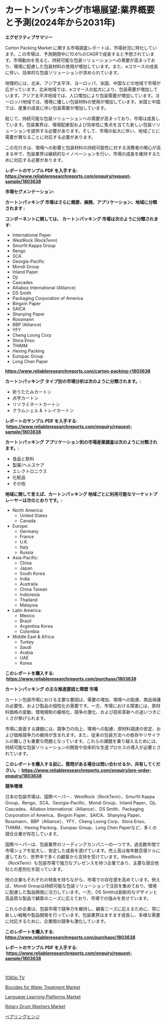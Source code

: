 <p><h1>カートンパッキング市場展望:業界概要と予測(2024年から2031年)</h1></p><p><strong>エグゼクティブサマリー</strong></p>
<p><p>Carton Packing Market に関する市場調査レポートは、市場状況に特化しています。この市場は、予測期間中に10.6%のCAGRで成長すると予想されています。市場動向を見ると、持続可能な包装ソリューションへの需要が高まっており、環境に配慮した包装材料の使用が増加しています。また、eコマースの成長に伴い、効率的な包装ソリューションが求められています。</p><p>地理的には、北米、アジア太平洋、ヨーロッパ、米国、中国などの地域で市場が広がっています。北米地域では、eコマースの拡大により、包装需要が増加しています。アジア太平洋地域では、人口増加により包装需要が増加しています。ヨーロッパ地域では、環境に優しい包装材料の使用が増加しています。米国と中国では、産業の成長に伴い包装需要が増加しています。</p><p>総じて、持続可能な包装ソリューションへの需要が高まっており、市場は成長しています。包装業界は、環境配慮型および効率性に焦点を当てた新しい包装ソリューションを提供する必要があります。そして、市場の拡大に伴い、地域ごとに需要が異なることに対応する必要があります。</p><p>この先行きは、環境への影響と包装材料の持続可能性に対する消費者の関心が高まる中で、包装業界は継続的なイノベーションを行い、市場の成長を維持するために対応する必要があります。</p></p>
<p><strong>レポートのサンプル PDF を入手する: <a href="https://www.reliableresearchreports.com/enquiry/request-sample/1803638">https://www.reliableresearchreports.com/enquiry/request-sample/1803638</a></strong></p>
<p><strong>市場セグメンテーション:</strong></p>
<p><strong> カートンパッキング 市場はさらに概要、展開、アプリケーション、地域に分類されます :</strong></p>
<p><strong>コンポーネントに関しては、 カートンパッキング 市場は次のように分類されます: &nbsp;</strong></p>
<p><ul><li>International Paper</li><li>WestRock (RockTenn)</li><li>Smurfit Kappa Group</li><li>Rengo</li><li>SCA</li><li>Georgia-Pacific</li><li>Mondi Group</li><li>Inland Paper</li><li>Oji</li><li>Cascades</li><li>Alliabox International (Alliance)</li><li>DS Smith</li><li>Packaging Corporation of America</li><li>Bingxin Paper</li><li>SAICA</li><li>Shanying Paper</li><li>Rossmann</li><li>BBP (Alliance)</li><li>YFY</li><li>Cheng Loong Corp</li><li>Stora Enso</li><li>THIMM</li><li>Hexing Packing</li><li>Europac Group</li><li>Long Chen Paper</li></ul></p>
<p><strong><a href="https://www.reliableresearchreports.com/carton-packing-r1803638">https://www.reliableresearchreports.com/carton-packing-r1803638</a></strong></p>
<p><strong> カートンパッキング タイプ別の市場分析は次のように分類されます。:</strong></p>
<p><ul><li>折りたたみカートン</li><li>点字カートン</li><li>リソラミネートカートン</li><li>クラムシェル & トレイカートン</li></ul></p>
<p><strong>レポートのサンプル PDF を入手する: &nbsp;<a href="https://www.reliableresearchreports.com/enquiry/request-sample/1803638">https://www.reliableresearchreports.com/enquiry/request-sample/1803638</a></strong></p>
<p><strong> カートンパッキング アプリケーション別の市場産業調査は次のように分類されます。:</strong></p>
<p><ul><li>食品と飲料</li><li>製薬/ヘルスケア</li><li>エレクトロニクス</li><li>化粧品</li><li>その他</li></ul></p>
<p><strong>地域に関して言えば、カートンパッキング 地域ごとに利用可能なマーケットプレーヤーは次のとおりです。:</strong></p>
<p><ul>
    <li>
        North America:
        <ul>
            <li>United States</li>
            <li>Canada</li>
        </ul>
    </li>
    <li>
        Europe:
        <ul>
            <li>Germany</li>
            <li>France</li>
            <li>U.K.</li>
            <li>Italy</li>
            <li>Russia</li>
        </ul>
    </li>
    <li>
        Asia-Pacific:
        <ul>
            <li>China</li>
            <li>Japan</li>
            <li>South Korea</li>
            <li>India</li>
            <li>Australia</li>
            <li>China Taiwan</li>
            <li>Indonesia</li>
            <li>Thailand</li>
            <li>Malaysia</li>
        </ul>
    </li>
    <li>
        Latin America:
        <ul>
            <li>Mexico</li>
            <li>Brazil</li>
            <li>Argentina Korea</li>
            <li>Colombia</li>
        </ul>
    </li>
    <li>
        Middle East & Africa:
        <ul>
            <li>Turkey</li>
            <li>Saudi</li>
            <li>Arabia</li>
            <li>UAE</li>
            <li>Korea</li>
        </ul>
    </li>
    </ul></p>
<p><strong>このレポートを購入する: &nbsp;<a href="https://www.reliableresearchreports.com/purchase/1803638">https://www.reliableresearchreports.com/purchase/1803638</a></strong></p>
<p><strong>カートンパッキング の主な推進要因と障壁 市場</strong></p>
<p><p>カートン包装市場における主要な要因は、需要の増加、環境への配慮、商品保護の必要性、および製品の個性化の需要です。一方、市場における障害には、原材料価格の変動、環境規制の厳格化、競争の激化、および技術革新への追いつきにくさが挙げられます。</p><p>市場に直面する課題には、競争力の向上、環境への配慮、原材料調達の安定、および価格競争力の維持が含まれます。また、従来の包装方法への依存やリサイクルの難しさも重要な問題となっています。これらの課題を乗り越えるためには、持続可能な包装ソリューションの開発や効率的な生産プロセスの導入が必要とされています。</p></p>
<p><strong>このレポートを購入する前に、質問がある場合は問い合わせるか、共有してください。:&nbsp; <a href="https://www.reliableresearchreports.com/enquiry/pre-order-enquiry/1803638">https://www.reliableresearchreports.com/enquiry/pre-order-enquiry/1803638</a></strong></p>
<p><strong>競争環境</strong></p>
<p><p>日本の包装市場は、国際ペーパー、WestRock（RockTenn）、Smurfit Kappa Group、Rengo、SCA、Georgia-Pacific、Mondi Group、Inland Paper、Oji、Cascades、Alliabox International（Alliance）、DS Smith、Packaging Corporation of America、Bingxin Paper、SAICA、Shanying Paper、Rossmann、BBP（Alliance）、YFY、Cheng Loong Corp、Stora Enso、THIMM、Hexing Packing、Europac Group、Long Chen Paperなど、多くの競合企業が存在しています。</p><p>国際ペーパーは、包装業界のリーディングカンパニーの一つです。過去数年間で市場シェアを拡大し、安定した成長を遂げています。売上高は毎年数百億ドルに達しており、世界中で多くの顧客から支持を受けています。WestRock（RockTenn）も包装市場で強力なプレゼンスを持つ企業であり、主要な競合他社との差別化を図っています。</p><p>他の企業もそれぞれの特長を持ちながら、市場での存在感を高めています。例えば、Mondi Groupは持続可能な包装ソリューションで注目を集めており、環境に配慮した製品開発に注力しています。一方、DS Smithは創新的なデザインと高品質な製品で顧客のニーズに応えており、市場での強みを見せています。</p><p>これらの企業は、包装市場で競争力を維持し、顧客ニーズに応えるために、常に新しい戦略や製品開発を行っています。包装業界はますます成長し、多様な需要に対応するために、企業間の競争も激化しています。</p></p>
<p><strong>このレポートを購入する: &nbsp; <a href="https://www.reliableresearchreports.com/purchase/1803638">https://www.reliableresearchreports.com/purchase/1803638</a></strong></p>
<p><strong>レポートのサンプル PDF を入手する: &nbsp;<a href="https://www.reliableresearchreports.com/enquiry/request-sample/1803638">https://www.reliableresearchreports.com/enquiry/request-sample/1803638</a></strong><strong></strong></p>
<p>&nbsp;</p>
<p><p><a href="https://github.com/vsoq0zknh59/Market-Research-Report-List-1/blob/main/798695331997.md">1080p TV</a></p><p><a href="https://issuu.com/reportprime-2/docs/biocides-for-water-treatment-market-size-2030.pptx">Biocides for Water Treatment Market</a></p><p><a href="https://iodized-pantydraco-05c.notion.site/Language-Learning-Platforms-Market-Outlook-Industry-Overview-and-Forecast-2024-to-2031-a1e2b581e7bd4e55bcedec39943750be">Language Learning Platforms Market</a></p><p><a href="https://github.com/markusgodoy/Market-Research-Report-List-3/blob/main/rotary-drum-washers-market.md">Rotary Drum Washers Market</a></p><p><a href="https://github.com/schmahlson/Market-Research-Report-List-1/blob/main/398243634711.md">ベアリングヒンジ</a></p></p>